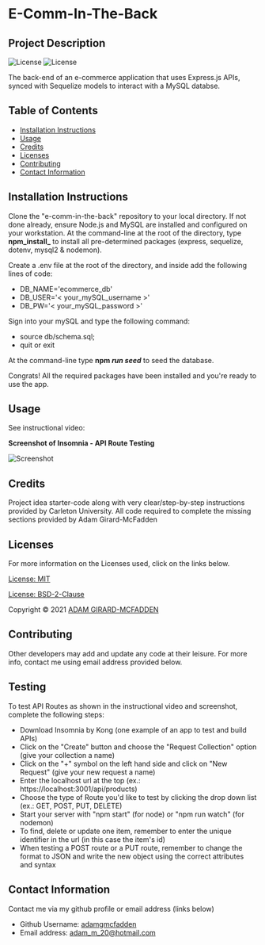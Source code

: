 # E-Comm-In-The-Back

## Project Description
![License](https://img.shields.io/badge/License-MIT-blue.svg "License Badge")
![License](https://img.shields.io/badge/License-BSD%202--Clause-orange.svg "License Badge")

The back-end of an e-commerce application that uses Express.js APIs, synced with Sequelize models to interact with a MySQL databse.

## Table of Contents
- [Installation Instructions](#installation-instructions)
- [Usage](#usage)
- [Credits](#credits)
- [Licenses](#licenses)
- [Contributing](#contributing)
- [Contact Information](#contact-information)

## Installation Instructions

Clone the "e-comm-in-the-back" repository to your local directory. If not done already, ensure Node.js and MySQL are installed and configured on your workstation. At the 
command-line at the root of the directory, type **npm_install_** to install all pre-determined packages (express, sequelize, dotenv, mysql2 & nodemon).

Create a .env file at the root of the directory, and inside add the following lines of code:
- DB_NAME='ecommerce_db'
- DB_USER='< your_mySQL_username >'
- DB_PW='< your_mySQL_password >'

Sign into your mySQL and type the following command:
- source db/schema.sql;
- quit or exit

At the command-line type **npm _run seed_** to seed the database.

Congrats! All the required packages have been installed and you're ready to use the app. 

## Usage

See instructional video:

**Screenshot of Insomnia - API Route Testing**

![Screenshot](https://user-images.githubusercontent.com/83710803/129786598-4ff306b5-d754-4df2-9003-fd47565230e0.png)

## Credits

Project idea starter-code along with very clear/step-by-step instructions provided by Carleton University. All code required to complete the missing sections provided by
Adam Girard-McFadden

## Licenses

For more information on the Licenses used, click on the links below.

[License: MIT](https://choosealicense.com/licenses/mit/)

[License: BSD-2-Clause](https://opensource.org/licenses/BSD-2-Clause)

Copyright © 2021 [ADAM GIRARD-MCFADDEN](https://github.com/adamgmcfadden)

## Contributing

Other developers may add and update any code at their leisure. For more info, contact me using email address provided below.

## Testing

To test API Routes as shown in the instructional video and screenshot, complete the following steps:

- Download Insomnia by Kong (one example of an app to test and build APIs)
- Click on the "Create" button and choose the "Request Collection" option (give your collection a name)
- Click on the "+" symbol on the left hand side and click on "New Request" (give your new request a name)
- Enter the localhost url at the top (ex.: https://localhost:3001/api/products)
- Choose the type of Route you'd like to test by clicking the drop down list (ex.: GET, POST, PUT, DELETE)
- Start your server with "npm start" (for node) or "npm run watch" (for nodemon) 
- To find, delete or update one item, remember to enter the unique identifier in the url (in this case the item's id)
- When testing a POST route or a PUT route, remember to change the format to JSON and write the new object using the correct attributes and syntax

## Contact Information

Contact me via my github profile or email address (links below)

- Github Username: [adamgmcfadden](https://github.com/adamgmcfadden)
- Email address: adam_m_20@hotmail.com


